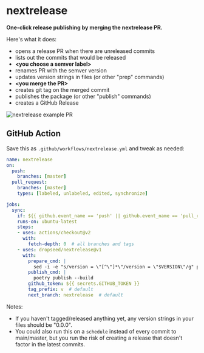 # nextrelease

**One-click release publishing by merging the nextrelease PR.**

Here's what it does:
- opens a release PR when there are unreleased commits
- lists out the commits that would be released
- **\<you choose a semver label\>**
- renames PR with the semver version
- updates version strings in files (or other "prep" commands)
- **\<you merge the PR\>**
- creates git tag on the merged commit
- publishes the package (or other "publish" commands)
- creates a GitHub Release

![nextrelease example PR](https://user-images.githubusercontent.com/649496/132930548-537e53ff-e7bc-4e05-8f65-cf03b8cf33e0.png)

## GitHub Action

Save this as `.github/workflows/nextrelease.yml` and tweak as needed:

```yml
name: nextrelease
on:
  push:
    branches: [master]
  pull_request:
    branches: [master]
    types: [labeled, unlabeled, edited, synchronize]

jobs:
  sync:
    if: ${{ github.event_name == 'push' || github.event_name == 'pull_request' && github.head_ref == 'nextrelease' }}
    runs-on: ubuntu-latest
    steps:
    - uses: actions/checkout@v2
      with:
        fetch-depth: 0  # all branches and tags
    - uses: dropseed/nextrelease@v1
      with:
        prepare_cmd: |
          sed -i -e "s/version = \"[^\"]*\"/version = \"$VERSION\"/g" pyproject.toml
        publish_cmd: |
          poetry publish --build
        github_token: ${{ secrets.GITHUB_TOKEN }}
        tag_prefix: v  # default
        next_branch: nextrelease  # default
```

Notes:

- If you haven't tagged/released anything yet, any version strings in your files should be "0.0.0".
- You could also run this on a `schedule` instead of every commit to main/master, but you run the risk of creating a release that doesn't factor in the latest commits.
